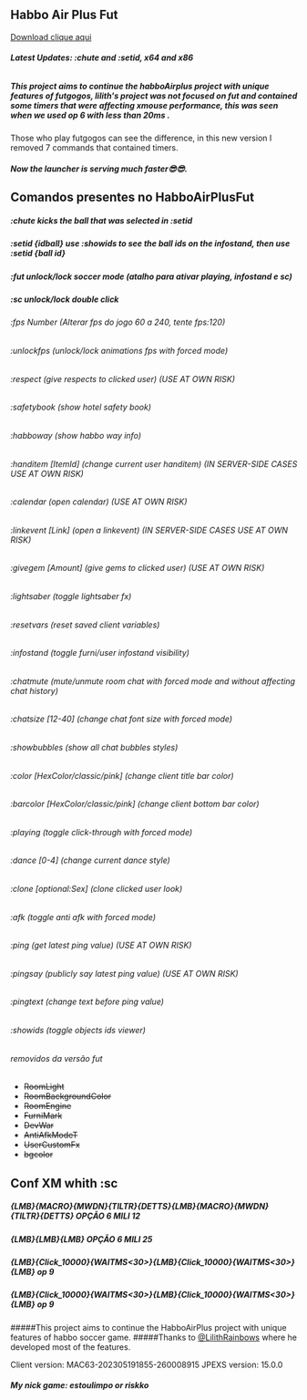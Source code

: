 ## Habbo Air Plus Fut
<a href="https://github.com/rafaelparenza/HabboAirPlusFut/releases/download/habbo/HabboAirPlusFut.zip">Download clique aqui</a>
###### <b>Latest Updates: :chute and :setid, x64 and x86</b>


##### This project aims to continue the habboAirplus project with unique features of futgogos, lilith's project was not focused on fut and contained some timers that were affecting xmouse performance, this was seen when we used op 6 with less than 20ms .
Those who play futgogos can see the difference, in this new version I removed 7 commands that contained timers.
##### Now the launcher is serving much faster😎😎.


## Comandos presentes no HabboAirPlusFut

##### :chute kicks the ball that was selected in :setid
##### :setid {idball} use :showids to see the ball ids on the infostand, then use :setid {ball id}
##### :fut unlock/lock soccer mode *(atalho para ativar playing, infostand e sc)*
##### :sc unlock/lock double click


###### :fps Number (Alterar fps do jogo 60 a 240, tente fps:120)
###### :unlockfps (unlock/lock animations fps with forced mode)
###### :respect (give respects to clicked user) (USE AT OWN RISK)
###### :safetybook (show hotel safety book)
###### :habboway (show habbo way info)
###### :handitem [ItemId] (change current user handitem) (IN SERVER-SIDE CASES USE AT OWN RISK)
###### :calendar (open calendar) (USE AT OWN RISK)
###### :linkevent [Link] (open a linkevent) (IN SERVER-SIDE CASES USE AT OWN RISK)
###### :givegem [Amount] (give gems to clicked user) (USE AT OWN RISK)
###### :lightsaber (toggle lightsaber fx)
###### :resetvars (reset saved client variables)
###### :infostand (toggle furni/user infostand visibility)
###### :chatmute (mute/unmute room chat with forced mode and without affecting chat history)
###### :chatsize [12-40] (change chat font size with forced mode)
###### :showbubbles (show all chat bubbles styles)
###### :color [HexColor/classic/pink] (change client title bar color)
###### :barcolor [HexColor/classic/pink] (change client bottom bar color)
###### :playing (toggle click-through with forced mode)
###### :dance [0-4] (change current dance style)
###### :clone [optional:Sex] (clone clicked user look)
###### :afk (toggle anti afk with forced mode)
###### :ping (get latest ping value) (USE AT OWN RISK)
###### :pingsay (publicly say latest ping value) (USE AT OWN RISK)
###### :pingtext (change text before ping value)
###### :showids (toggle objects ids viewer)

###### removidos da versão fut
- ~~RoomLight~~
- ~~RoomBackgroundColor~~
- ~~RoomEngine~~
- ~~FurniMark~~
- ~~DevWar~~
- ~~AntiAfkModeT~~
- ~~UserCustomFx~~
- ~~bgcolor~~


## Conf XM whith :sc 
##### {LMB}{MACRO}{MWDN}{TILTR}{DETTS}{LMB}{MACRO}{MWDN}{TILTR}{DETTS} OPÇÃO 6 MILI 12
##### {LMB}{LMB}{LMB} OPÇÃO 6 MILI 25
##### {LMB}{Click_10000}{WAITMS<30>}{LMB}{Click_10000}{WAITMS<30>}{LMB} op 9
##### {LMB}{Click_10000}{WAITMS<30>}{LMB}{Click_10000}{WAITMS<30>}{LMB} op 9






#####This project aims to continue the HabboAirPlus project with unique features of habbo soccer game.
#####Thanks to <a href="https://github.com/LilithRainbows/HabboAirPlus">@LilithRainbows</a> where he developed most of the features.
<p class="has-line-data" data-line-start="7" data-line-end="9">Client version: MAC63-202305191855-260008915
JPEXS version: 15.0.0</p>

##### My nick game: estoulimpo or riskko


